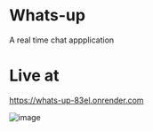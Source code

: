 # Whats-up
 A real time chat appplication

# Live at
https://whats-up-83el.onrender.com
 
![image](https://github.com/RamakrushnaBiswal/Whats-up/assets/125277258/fa3b83c3-0bd5-4f02-aa4b-e23356a3253e)
